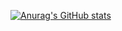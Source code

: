 [![Anurag's GitHub stats](https://github-readme-stats.vercel.app/api?username=EmersonBLopes&hide_border=true&bg_color=000017&title_color=00A3FF&text_color=fff&icon_color=00A3FF&card_width=740)](https://github.com/anuraghazra/github-readme-stats)
